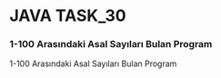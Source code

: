 # JAVA TASK_30
### 1-100 Arasındaki Asal Sayıları Bulan Program
1-100 Arasındaki Asal Sayıları Bulan Program



